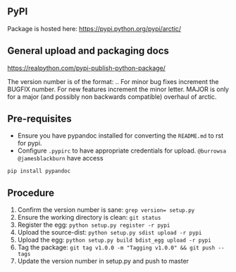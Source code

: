 ## PyPI

Package is hosted here: https://pypi.python.org/pypi/arctic/

## General upload and packaging docs

https://realpython.com/pypi-publish-python-package/

The version number is of the format: <MAJOR>.<MINOR>.<BUGFIX> 
For minor bug fixes increment the BUGFIX number. For new features increment the minor letter. MAJOR is only 
for a major (and possibly non backwards compatible) overhaul of arctic.

## Pre-requisites

* Ensure you have pypandoc installed for converting the `README.md` to rst for pypi.
* Configure `.pypirc` to have appropriate credentials for upload. `@burrowsa` `@jamesblackburn` have access

```
pip install pypandoc
```

## Procedure

1. Confirm the version number is sane: `grep version= setup.py`
1. Ensure the working directory is clean: `git status`
1. Register the egg: `python setup.py register -r pypi`
1. Upload the source-dist: `python setup.py sdist upload -r pypi`
1. Upload the egg: `python setup.py build bdist_egg upload -r pypi`
1. Tag the package: `git tag v1.0.0 -m "Tagging v1.0.0" && git push --tags`
1. Update the version number in setup.py and push to master
